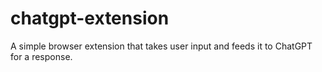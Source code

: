 # chatgpt-extension
A simple browser extension that takes user input and feeds it to ChatGPT for a response.
